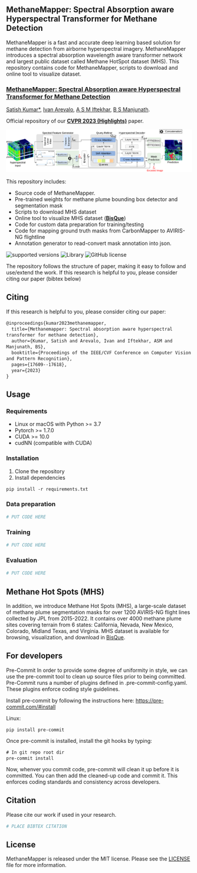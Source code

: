 ## MethaneMapper: Spectral Absorption aware Hyperspectral Transformer for Methane Detection

MethaneMapper is a fast and accurate deep learning based solution for methane detection from airborne hyperspectral imagery. MethaneMapper introduces a spectral absorption wavelength aware transformer network and largest public dataset called Methane HotSpot dataset (MHS). This repository contains code for MethaneMapper, scripts to download and online tool to visualize dataset.

### [**MethaneMapper: Spectral Absorption aware Hyperspectral Transformer for Methane Detection**](https://openaccess.thecvf.com/content/CVPR2023/papers/Kumar_MethaneMapper_Spectral_Absorption_Aware_Hyperspectral_Transformer_for_Methane_Detection_CVPR_2023_paper.pdf)
[Satish Kumar*](https://www.linkedin.com/in/satish-kumar-81912540/), [Ivan Arevalo](), [A S M Iftekhar](), [B S Manjunath](https://vision.ece.ucsb.edu/people/bs-manjunath).

Official repository of our [**CVPR 2023 (Highlights)**](https://openaccess.thecvf.com/content/CVPR2023/papers/Kumar_MethaneMapper_Spectral_Absorption_Aware_Hyperspectral_Transformer_for_Methane_Detection_CVPR_2023_paper.pdf) paper.


![Alt text](./docs/architecture.png)


This repository includes:
* Source code of MethaneMapper.
* Pre-trained weights for methane plume bounding box detector and segmentation mask
* Scripts to download MHS dataset
* Online tool to visualize MHS dataset ([**BisQue**](https://bisque2.ece.ucsb.edu/client_service/view?resource=https://bisque2.ece.ucsb.edu/data_service/00-kKkPJUHK6KJDEVBRfDpmmA))
* Code for custom data preparation for training/testing
* Code for mapping ground truth masks from CarbonMapper to AVIRIS-NG flightline
* Annotation generator to read-convert mask annotation into json.


![supported versions](https://img.shields.io/badge/python-(3.8--3.10)-brightgreen/?style=flat&logo=python&color=green)
![Library](https://img.shields.io/badge/Library-Pytorch-blue)
![GitHub license](https://img.shields.io/cocoapods/l/AFNetworking)


The repository follows the structure of paper, making it easy to follow and use/extend the work. If this research is helpful to you, please consider citing our paper (bibtex below)

## Citing
If this research is helpful to you, please consider citing our paper:
```
@inproceedings{kumar2023methanemapper,
  title={Methanemapper: Spectral absorption aware hyperspectral transformer for methane detection},
  author={Kumar, Satish and Arevalo, Ivan and Iftekhar, ASM and Manjunath, BS},
  booktitle={Proceedings of the IEEE/CVF Conference on Computer Vision and Pattern Recognition},
  pages={17609--17618},
  year={2023}
}
```

## Usage

### Requirements
- Linux or macOS with Python >= 3.7
- Pytorch >= 1.7.0
- CUDA >= 10.0
- cudNN (compatible with CUDA)

### Installation
1. Clone the repository
2. Install dependencies
```
pip install -r requirements.txt
```

### Data preparation

```bash
# PUT CODE HERE
```

### Training

```bash
# PUT CODE HERE
```

### Evaluation

```bash
# PUT CODE HERE
```

## Methane Hot Spots (MHS)

In addition, we introduce Methane Hot Spots (MHS), a large-scale dataset of methane
plume segmentation masks for over 1200 AVIRIS-NG flight
lines collected by JPL from 2015-2022. It contains over 4000 methane plume
sites covering terrain from 6 states: California, Nevada, New Mexico, Colorado,
Midland Texas, and Virginia. MHS dataset is available for browsing, visualization, and download in [BisQue]().

## For developers
Pre-Commit
In order to provide some degree of uniformity in style, we can use the pre-commit tool to clean up source files prior to being committed. Pre-Commit runs a number of plugins defined in .pre-commit-config.yaml. These plugins enforce coding style guidelines.

Install pre-commit by following the instructions here: https://pre-commit.com/#install

Linux:
```
pip install pre-commit
```

Once pre-commit is installed, install the git hooks by typing:
```
# In git repo root dir
pre-commit install
```
Now, whenver you commit code, pre-commit will clean it up before it is committed. You can then add the cleaned-up code and commit it. This enforces coding standards and consistency across developers.

## Citation
Please cite our work if used in your research.
```bash
# PLACE BIBTEX CITATION
```

## License
MethaneMapper is released under the MIT license. Please see the [LICENSE](./LICENSE) file for more information.
